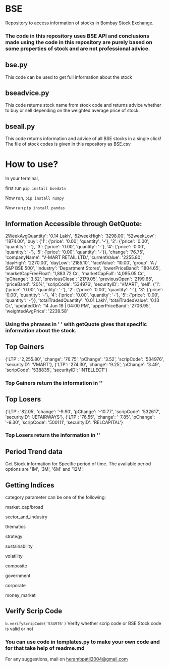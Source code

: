 # BSE
Repository to access information of stocks in Bombay Stock Exchange.


### The code in this repository uses BSE API and conclusions made using the code in this repository are purely based on some properties of stock and are not professional advice.

## bse.py 
This code can be used to get full information about the stock

## bseadvice.py
This code returns stock name from 
stock code and returns advice 
whether to buy or sell depending on 
the weighted average price of stock.

## bseall.py
This code returns information and advice of 
all BSE stocks in a single click!
The file of stock codes is given in this repository
as BSE.csv

# How to use?
In your terminal,

first run 
`pip install bsedata`

Now run,
`pip install numpy`

Now run 
`pip install pandas`

## Information Accessible through GetQuote:

   2WeekAvgQuantity': '0.14 Lakh',
  '52weekHigh': '3298.00',
  '52weekLow': '1874.00',
  'buy': {'1': {'price': '0.00', 'quantity': '-'},
          '2': {'price': '0.00', 'quantity': '-'},
          '3': {'price': '0.00', 'quantity': '-'},
          '4': {'price': '0.00', 'quantity': '-'},
          '5': {'price': '0.00', 'quantity': '-'}},
  'change': '76.75',
  'companyName': 'V-MART RETAIL LTD.',
  'currentValue': '2255.80',
  'dayHigh': '2270.00',
  'dayLow': '2185.10',
  'faceValue': '10.00',
  'group': 'A  / S&P BSE 500',
  'industry': 'Department Stores',
  'lowerPriceBand': '1804.65',
  'marketCapFreeFloat': '1,883.72 Cr.',
  'marketCapFull': '4,095.05 Cr.',
  'pChange': '3.52',
  'previousClose': '2179.05',
  'previousOpen': '2199.65',
  'priceBand': '20%',
  'scripCode': '534976',
  'securityID': 'VMART',
  'sell': {'1': {'price': '0.00', 'quantity': '-'},
           '2': {'price': '0.00', 'quantity': '-'},
           '3': {'price': '0.00', 'quantity': '-'},
           '4': {'price': '0.00', 'quantity': '-'},
           '5': {'price': '0.00', 'quantity': '-'}},
  'totalTradedQuantity': '0.01 Lakh',
  'totalTradedValue': '0.13 Cr.',
  'updatedOn': '14 Jun 19 | 04:00 PM',
  'upperPriceBand': '2706.95',
  'weightedAvgPrice': '2239.58'

### Using the phrases in ' ' with getQuote gives that specific information about the stock.


## Top Gainers
{'LTP': '2,255.80',
   'change': '76.75',
   'pChange': '3.52',
   'scripCode': '534976',
   'securityID': 'VMART'},
  {'LTP': '274.30',
   'change': '9.25',
   'pChange': '3.49',
   'scripCode': '538835',
   'securityID': 'INTELLECT'}

### Top Gainers return the information in ''

## Top Losers
{'LTP': '82.05',
   'change': '-9.90',
   'pChange': '-10.77',
   'scripCode': '532617',
   'securityID': 'JETAIRWAYS'},
  {'LTP': '76.55',
   'change': '-7.85',
   'pChange': '-9.30',
   'scripCode': '500111',
   'securityID': 'RELCAPITAL'}

### Top Losers return the information in ''


## Period Trend data
Get Stock information for Specific period of time.
The available period options are '1M', '3M', '6M' and '12M'.

## Getting Indices
category parameter can be one of the following:



market_cap/broad

sector_and_industry

thematics

strategy

sustainability

volatility

composite

government

corporate

money_market

## Verify Scrip Code
`b.verifyScripCode('534976')`
Verify whether scrip code or BSE Stock code is valid or not



### You can use code in templates.py to make your own code and for that take help of readme.md

For any suggestions, mail on herambpatil2004@gmail.com
